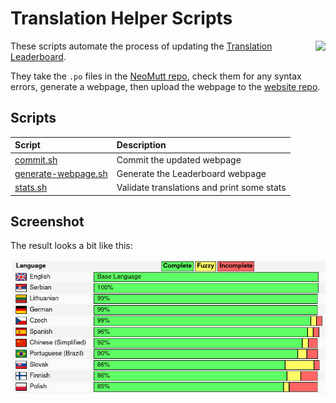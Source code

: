 # Translation Helper Scripts

<a href="https://github.com/neomutt/neomutt/actions/workflows/translate.yml"><img align="right" src="https://github.com/neomutt/neomutt/actions/workflows/translate.yml/badge.svg?branch=translate&event=push"></a>

These scripts automate the process of updating the [Translation Leaderboard](https://neomutt.org/translate).

They take the `.po` files in the [NeoMutt repo](https://github.com/neomutt/neomutt),
check them for any syntax errors, generate a webpage, then upload the webpage to
the [website repo](https://github.com/neomutt/neomutt.github.io).

## Scripts

| Script                                     | Description                                        |
| :----------------------------------------- | :------------------------------------------------- |
| [commit.sh](commit.sh)                     | Commit the updated webpage                         |
| [generate-webpage.sh](generate-webpage.sh) | Generate the Leaderboard webpage                   |
| [stats.sh](stats.sh)                       | Validate translations and print some stats         |

## Screenshot

The result looks a bit like this:

![leaderboard](leaderboard.png)

